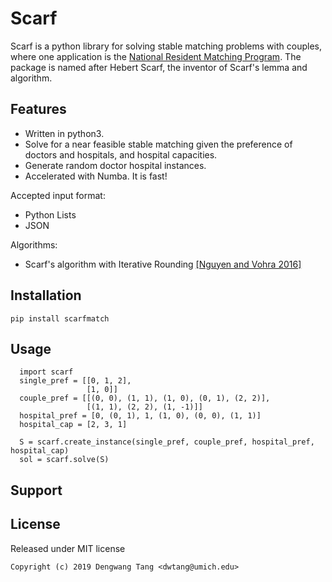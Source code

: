 # Scarf

Scarf is a python library for solving stable matching problems with couples, where one application is the [National Resident Matching Program](https://en.wikipedia.org/wiki/National_Resident_Matching_Program). The package is named after Hebert Scarf, the inventor of Scarf's lemma and algorithm.

## Features

- Written in python3.
- Solve for a near feasible stable matching given the preference of doctors and hospitals, and hospital capacities.
- Generate random doctor hospital instances.
- Accelerated with Numba. It is fast!

Accepted input format:
- Python Lists
- JSON

Algorithms:
- Scarf's algorithm with Iterative Rounding [[Nguyen and Vohra 2016]](https://web.ics.purdue.edu/~nguye161/e2sided.pdf)

## Installation

```
pip install scarfmatch
```

## Usage

```
  import scarf
  single_pref = [[0, 1, 2], 
                 [1, 0]]
  couple_pref = [[(0, 0), (1, 1), (1, 0), (0, 1), (2, 2)],
                 [(1, 1), (2, 2), (1, -1)]]
  hospital_pref = [0, (0, 1), 1, (1, 0), (0, 0), (1, 1)]
  hospital_cap = [2, 3, 1]
  
  S = scarf.create_instance(single_pref, couple_pref, hospital_pref, hospital_cap)
  sol = scarf.solve(S)
```

## Support

## License

Released under MIT license

```
Copyright (c) 2019 Dengwang Tang <dwtang@umich.edu>
```